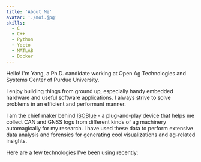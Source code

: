 ```yaml
---
title: 'About Me'
avatar: './moi.jpg'
skills:
  - C
  - C++
  - Python
  - Yocto
  - MATLAB
  - Docker
---
```


Hello! I'm Yang, a Ph.D. candidate working at Open Ag Technologies and
Systems Center of Purdue University.

I enjoy building things from ground up, especially handy embedded hardware
and useful software applications. I always strive to solve problems in an
efficient and performant manner.

I am the chief maker behind [ISOBlue](https://www.isoblue.org/) - a
plug-and-play device that helps me collect CAN and GNSS logs from different
kinds of ag machinery automagically for my research. I have used these data
to perform extensive data analysis and forensics for generating cool
visualizations and ag-related insights.

Here are a few technologies I've been using recently:
